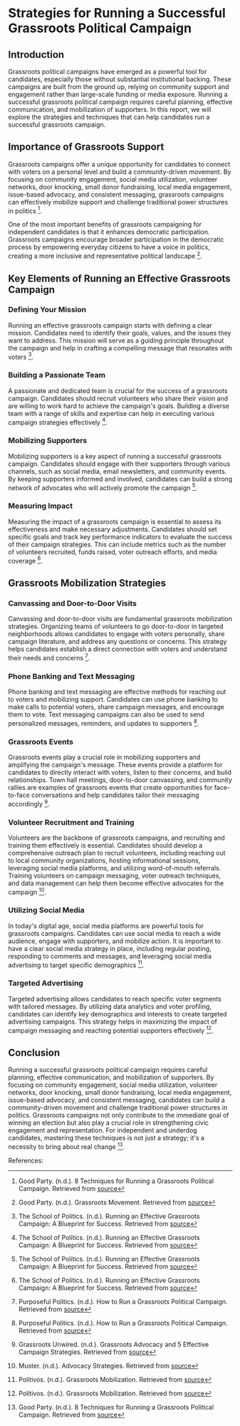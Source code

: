 # Strategies for Running a Successful Grassroots Political Campaign

## Introduction

Grassroots political campaigns have emerged as a powerful tool for candidates, especially those without substantial institutional backing. These campaigns are built from the ground up, relying on community support and engagement rather than large-scale funding or media exposure. Running a successful grassroots political campaign requires careful planning, effective communication, and mobilization of supporters. In this report, we will explore the strategies and techniques that can help candidates run a successful grassroots campaign.

## Importance of Grassroots Support

Grassroots campaigns offer a unique opportunity for candidates to connect with voters on a personal level and build a community-driven movement. By focusing on community engagement, social media utilization, volunteer networks, door knocking, small donor fundraising, local media engagement, issue-based advocacy, and consistent messaging, grassroots campaigns can effectively mobilize support and challenge traditional power structures in politics [^1^].

One of the most important benefits of grassroots campaigning for independent candidates is that it enhances democratic participation. Grassroots campaigns encourage broader participation in the democratic process by empowering everyday citizens to have a voice in politics, creating a more inclusive and representative political landscape [^2^].

## Key Elements of Running an Effective Grassroots Campaign

### Defining Your Mission

Running an effective grassroots campaign starts with defining a clear mission. Candidates need to identify their goals, values, and the issues they want to address. This mission will serve as a guiding principle throughout the campaign and help in crafting a compelling message that resonates with voters [^3^].

### Building a Passionate Team

A passionate and dedicated team is crucial for the success of a grassroots campaign. Candidates should recruit volunteers who share their vision and are willing to work hard to achieve the campaign's goals. Building a diverse team with a range of skills and expertise can help in executing various campaign strategies effectively [^3^].

### Mobilizing Supporters

Mobilizing supporters is a key aspect of running a successful grassroots campaign. Candidates should engage with their supporters through various channels, such as social media, email newsletters, and community events. By keeping supporters informed and involved, candidates can build a strong network of advocates who will actively promote the campaign [^3^].

### Measuring Impact

Measuring the impact of a grassroots campaign is essential to assess its effectiveness and make necessary adjustments. Candidates should set specific goals and track key performance indicators to evaluate the success of their campaign strategies. This can include metrics such as the number of volunteers recruited, funds raised, voter outreach efforts, and media coverage [^3^].

## Grassroots Mobilization Strategies

### Canvassing and Door-to-Door Visits

Canvassing and door-to-door visits are fundamental grassroots mobilization strategies. Organizing teams of volunteers to go door-to-door in targeted neighborhoods allows candidates to engage with voters personally, share campaign literature, and address any questions or concerns. This strategy helps candidates establish a direct connection with voters and understand their needs and concerns [^4^].

### Phone Banking and Text Messaging

Phone banking and text messaging are effective methods for reaching out to voters and mobilizing support. Candidates can use phone banking to make calls to potential voters, share campaign messages, and encourage them to vote. Text messaging campaigns can also be used to send personalized messages, reminders, and updates to supporters [^4^].

### Grassroots Events

Grassroots events play a crucial role in mobilizing supporters and amplifying the campaign's message. These events provide a platform for candidates to directly interact with voters, listen to their concerns, and build relationships. Town hall meetings, door-to-door canvassing, and community rallies are examples of grassroots events that create opportunities for face-to-face conversations and help candidates tailor their messaging accordingly [^5^].

### Volunteer Recruitment and Training

Volunteers are the backbone of grassroots campaigns, and recruiting and training them effectively is essential. Candidates should develop a comprehensive outreach plan to recruit volunteers, including reaching out to local community organizations, hosting informational sessions, leveraging social media platforms, and utilizing word-of-mouth referrals. Training volunteers on campaign messaging, voter outreach techniques, and data management can help them become effective advocates for the campaign [^6^].

### Utilizing Social Media

In today's digital age, social media platforms are powerful tools for grassroots campaigns. Candidates can use social media to reach a wide audience, engage with supporters, and mobilize action. It is important to have a clear social media strategy in place, including regular posting, responding to comments and messages, and leveraging social media advertising to target specific demographics [^7^].

### Targeted Advertising

Targeted advertising allows candidates to reach specific voter segments with tailored messages. By utilizing data analytics and voter profiling, candidates can identify key demographics and interests to create targeted advertising campaigns. This strategy helps in maximizing the impact of campaign messaging and reaching potential supporters effectively [^7^].

## Conclusion

Running a successful grassroots political campaign requires careful planning, effective communication, and mobilization of supporters. By focusing on community engagement, social media utilization, volunteer networks, door knocking, small donor fundraising, local media engagement, issue-based advocacy, and consistent messaging, candidates can build a community-driven movement and challenge traditional power structures in politics. Grassroots campaigns not only contribute to the immediate goal of winning an election but also play a crucial role in strengthening civic engagement and representation. For independent and underdog candidates, mastering these techniques is not just a strategy; it's a necessity to bring about real change [^1^].

References:

[^1^]: Good Party. (n.d.). 8 Techniques for Running a Grassroots Political Campaign. Retrieved from [source](https://goodparty.org/blog/article/8-techniques-grassroots-political-campaign)

[^2^]: Good Party. (n.d.). Grassroots Movement. Retrieved from [source](https://goodparty.org/blog/article/grassroots-movement)

[^3^]: The School of Politics. (n.d.). Running an Effective Grassroots Campaign: A Blueprint for Success. Retrieved from [source](https://theschoolofpolitics.com/blog/running-an-effective-grassroots-campaign/)

[^4^]: Purposeful Politics. (n.d.). How to Run a Grassroots Political Campaign. Retrieved from [source](https://purposefulpolitics.com/how-to-run-a-grassroots-political-campaign/)

[^5^]: Grassroots Unwired. (n.d.). Grassroots Advocacy and 5 Effective Campaign Strategies. Retrieved from [source](https://www.grassrootsunwired.com/grassroots-advocacy/)

[^6^]: Muster. (n.d.). Advocacy Strategies. Retrieved from [source](https://www.muster.com/blog/advocacy-strategies)

[^7^]: Politivos. (n.d.). Grassroots Mobilization. Retrieved from [source](https://politivos.com/grassroots-mobilization/)

[^8^]: WikiHow. (n.d.). How to Run a Grassroots Campaign. Retrieved from [source](https://www.wikihow.life/Run-a-Grassroots-Campaign)